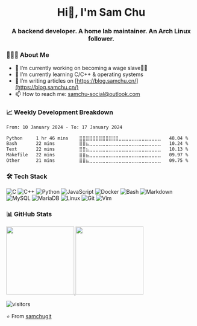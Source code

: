 <h1 align="center">Hi👋, I'm Sam Chu</h1>
<h3 align="center">A backend developer. A home lab maintainer. An Arch Linux follower.</h3>

<h3>👨🏻‍💻 About Me </h3>

- 🔭 I’m currently working on becoming a wage slave👨‍💻
- 🌱 I’m currently learning C/C++ & operating systems
- 📝 I’m writing articles on [https://blog.samchu.cn/](https://blog.samchu.cn/)
- 📫 How to reach me: <samchu-social@outlook.com>

<h3>📈 Weekly Development Breakdown</h3>

<!--START_SECTION:waka-->

```txt
From: 10 January 2024 - To: 17 January 2024

Python     1 hr 46 mins    ⣿⣿⣿⣿⣿⣿⣿⣿⣿⣿⣿⣿⣀⣀⣀⣀⣀⣀⣀⣀⣀⣀⣀⣀⣀   48.04 %
Bash       22 mins         ⣿⣿⣦⣀⣀⣀⣀⣀⣀⣀⣀⣀⣀⣀⣀⣀⣀⣀⣀⣀⣀⣀⣀⣀⣀   10.24 %
Text       22 mins         ⣿⣿⣦⣀⣀⣀⣀⣀⣀⣀⣀⣀⣀⣀⣀⣀⣀⣀⣀⣀⣀⣀⣀⣀⣀   10.13 %
Makefile   22 mins         ⣿⣿⣦⣀⣀⣀⣀⣀⣀⣀⣀⣀⣀⣀⣀⣀⣀⣀⣀⣀⣀⣀⣀⣀⣀   09.97 %
Other      21 mins         ⣿⣿⣦⣀⣀⣀⣀⣀⣀⣀⣀⣀⣀⣀⣀⣀⣀⣀⣀⣀⣀⣀⣀⣀⣀   09.75 %
```

<!--END_SECTION:waka-->

<h3>🛠 Tech Stack</h3>

![C](https://img.shields.io/badge/-C-333333?style=flat&logo=C&logoColor=white)
![C++](https://img.shields.io/badge/-C++-333333?style=flat&logo=C%2B%2B&logoColor=white)
![Python](https://img.shields.io/badge/-Python-333333?style=flat&logo=python&logoColor=white)
![JavaScript](https://img.shields.io/badge/-JavaScript-333333?style=flat&logo=javascript&logoColor=white)
![Docker](https://img.shields.io/badge/-Docker-333333?style=flat&logo=docker&logoColor=white)
![Bash](https://img.shields.io/badge/-Bash-333333?style=flat&logo=gnubash&logoColor=white)
![Markdown](https://img.shields.io/badge/-Markdown-333333?style=flat&logo=markdown&logoColor=white)
![MySQL](https://img.shields.io/badge/-MySQL-333333?style=flat&logo=mysql&logoColor=white)
![MariaDB](https://img.shields.io/badge/-MariaDB-333333?style=flat&logo=mariadb&logoColor=white)
![Linux](https://img.shields.io/badge/-Linux-333333?style=flat&logo=linux&logoColor=white)
![Git](https://img.shields.io/badge/-Git-333333?style=flat&logo=git&logoColor=white)
![Vim](https://img.shields.io/badge/-Vim-333333?style=flat&logo=vim&logoColor=white)


<h3>📊 GitHub Stats</h3>

<a href="https://github.com/samchugit/">
  <img height="180em" src="https://github-readme-stats.vercel.app/api?username=samchugit&theme=buefy&show_icons=true&count_private=true" />
  <img height="180em" src="https://github-readme-stats.vercel.app/api/top-langs/?username=samchugit&theme=buefy&layout=compact" />
</a>

![visitors](https://spot-indigo-piper.glitch.me/badge?page_id=samchugit.samchugit&left_text=Visitors)

:star: From [samchugit](https://github.com/samchugit/)
<!--
**samchugit/samchugit** is a ✨ _special_ ✨ repository because its `README.md` (this file) appears on your GitHub profile.

Here are some ideas to get you started:

- 🔭 I’m currently working on ...
- 🌱 I’m currently learning ...
- 👯 I’m looking to collaborate on ...
- 🤔 I’m looking for help with ...
- 💬 Ask me about ...
- 📫 How to reach me: ...
- 😄 Pronouns: ...
- ⚡ Fun fact: ...
-->
